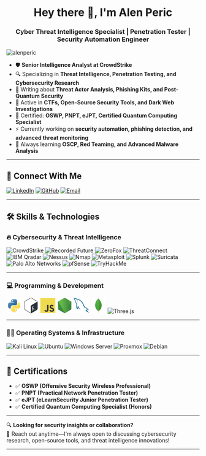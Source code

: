 <h1 align="center">Hey there 👋, I'm Alen Peric</h1>
<h3 align="center">Cyber Threat Intelligence Specialist | Penetration Tester | Security Automation Engineer</h3>

<p align="left">
  <img src="https://komarev.com/ghpvc/?username=alenperic&label=Profile%20views&color=0e75b6&style=flat" alt="alenperic" />
</p>

- 🛡 **Senior Intelligence Analyst at CrowdStrike**  
- 🔍 Specializing in **Threat Intelligence, Penetration Testing, and Cybersecurity Research**  
- 📝 Writing about **Threat Actor Analysis, Phishing Kits, and Post-Quantum Security**  
- 🚀 Active in **CTFs, Open-Source Security Tools, and Dark Web Investigations**  
- 📜 Certified: **OSWP, PNPT, eJPT, Certified Quantum Computing Specialist**  
- ⚡ Currently working on **security automation, phishing detection, and advanced threat monitoring**  
- 🎯 Always learning **OSCP, Red Teaming, and Advanced Malware Analysis**  

---

## 🔗 Connect With Me

<p align="left">
  <a href="https://www.linkedin.com/in/alen-peric/" target="_blank"><img src="https://img.shields.io/badge/-LinkedIn-blue?style=for-the-badge&logo=linkedin" alt="LinkedIn"></a>
  <a href="https://github.com/alenperic" target="_blank"><img src="https://img.shields.io/badge/-GitHub-black?style=for-the-badge&logo=github" alt="GitHub"></a>
  <a href="mailto:alenperic@protonmail.com"><img src="https://img.shields.io/badge/Email-0078D4?style=for-the-badge&logo=microsoft-outlook&logoColor=white" alt="Email"></a>
</p>

---

## 🛠 Skills & Technologies  

### 🔥 Cybersecurity & Threat Intelligence  

<p align="left">
  <img src="https://www.crowdstrike.com/wp-content/uploads/2022/06/favicon.ico" alt="CrowdStrike" width="40" height="40"/>
  <img src="https://seeklogo.com/images/R/recorded-future-logo-8E3E0363D0-seeklogo.com.png" alt="Recorded Future" width="40" height="40"/>
  <img src="https://www.zerofox.com/wp-content/uploads/2023/02/cropped-favicon-192x192.png" alt="ZeroFox" width="40" height="40"/>
  <img src="https://www.threatconnect.com/wp-content/themes/threatconnect/assets/images/favicon.ico" alt="ThreatConnect" width="40" height="40"/>
  <img src="https://upload.wikimedia.org/wikipedia/commons/8/8d/IBM_Q_Radar.png" alt="IBM Qradar" width="40" height="40"/>
  <img src="https://www.tenable.com/sites/all/themes/tenable/favicon.ico" alt="Nessus" width="40" height="40"/>
  <img src="https://upload.wikimedia.org/wikipedia/commons/9/91/Nmap_logo.png" alt="Nmap" width="40" height="40"/>
  <img src="https://www.rapid7.com/favicon.ico" alt="Metasploit" width="40" height="40"/>
  <img src="https://www.splunk.com/favicon.ico" alt="Splunk" width="40" height="40"/>
  <img src="https://www.suricata.io/wp-content/uploads/2020/06/favicon.ico" alt="Suricata" width="40" height="40"/>
  <img src="https://www.paloaltonetworks.com/content/dam/paloaltonetworks/images/icons/favicon.ico" alt="Palo Alto Networks" width="40" height="40"/>
  <img src="https://www.pfsense.org/favicon.ico" alt="pfSense" width="40" height="40"/>
  <img src="https://tryhackme.com/img/logo/tryhackme_logo_full.svg" alt="TryHackMe" width="40" height="40"/>
</p>

---

### 💻 Programming & Development  

<p align="left">
  <img src="https://raw.githubusercontent.com/devicons/devicon/master/icons/python/python-original.svg" alt="Python" width="40" height="40"/>
  <img src="https://raw.githubusercontent.com/devicons/devicon/master/icons/bash/bash-original.svg" alt="Bash" width="40" height="40"/>
  <img src="https://raw.githubusercontent.com/devicons/devicon/master/icons/javascript/javascript-original.svg" alt="JavaScript" width="40" height="40"/>
  <img src="https://raw.githubusercontent.com/devicons/devicon/master/icons/nodejs/nodejs-original.svg" alt="Node.js" width="40" height="40"/>
  <img src="https://raw.githubusercontent.com/devicons/devicon/master/icons/mysql/mysql-original.svg" alt="MySQL" width="40" height="40"/>
  <img src="https://raw.githubusercontent.com/devicons/devicon/master/icons/mongodb/mongodb-original.svg" alt="MongoDB" width="40" height="40"/>
  <img src="https://upload.wikimedia.org/wikipedia/commons/8/8e/Three.js_Icon.svg" alt="Three.js" width="40" height="40"/>
</p>

---

### 🏴‍☠️ Operating Systems & Infrastructure  

<p align="left">
  <img src="https://upload.wikimedia.org/wikipedia/commons/6/6f/Kali-linux-logo.svg" alt="Kali Linux" width="40" height="40"/>
  <img src="https://upload.wikimedia.org/wikipedia/commons/3/35/Tux.svg" alt="Ubuntu" width="40" height="40"/>
  <img src="https://upload.wikimedia.org/wikipedia/commons/3/32/Microsoft_Windows_Server_Logo.svg" alt="Windows Server" width="40" height="40"/>
  <img src="https://upload.wikimedia.org/wikipedia/commons/3/3f/Proxmox_VE_Logo.svg" alt="Proxmox" width="40" height="40"/>
  <img src="https://www.debian.org/logos/openlogo-nd-100.png" alt="Debian" width="40" height="40"/>
</p>

---

## 📜 Certifications  

- ✅ **OSWP (Offensive Security Wireless Professional)**  
- ✅ **PNPT (Practical Network Penetration Tester)**  
- ✅ **eJPT (eLearnSecurity Junior Penetration Tester)**  
- ✅ **Certified Quantum Computing Specialist (Honors)**  

---

🔍 **Looking for security insights or collaboration?**  
📩 Reach out anytime—I'm always open to discussing cybersecurity research, open-source tools, and threat intelligence innovations!

---
